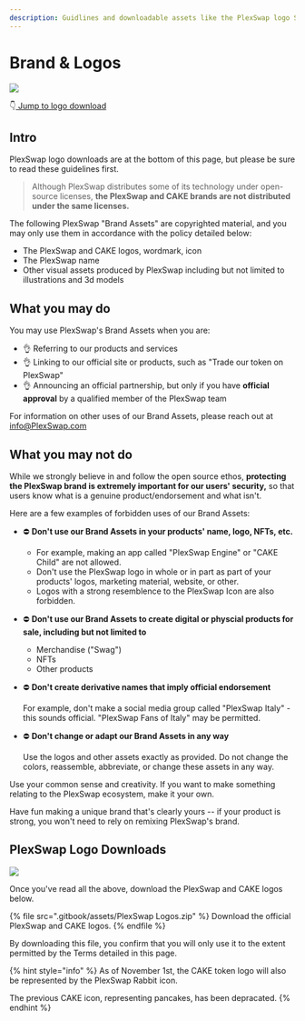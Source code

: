 ```yaml
---
description: Guidlines and downloadable assets like the PlexSwap logo SVG
---
```


# Brand & Logos

![](<.gitbook/assets/Frame 6.png>)

👇[ Jump to logo download](brand.md#PlexSwap-logo-downloads)

## Intro

PlexSwap logo downloads are at the bottom of this page, but please be sure to read these guidelines first.

> Although PlexSwap distributes some of its technology under open-source licenses, **the PlexSwap and CAKE brands are not distributed under the same licenses.**

The following PlexSwap "Brand Assets" are copyrighted material, and you may only use them in accordance with the policy detailed below:

* The PlexSwap and CAKE logos, wordmark, icon
* The PlexSwap name
* Other visual assets produced by PlexSwap including but not limited to illustrations and 3d models

## What you may do

You may use PlexSwap's Brand Assets when you are:

* 👌 Referring to our products and services
* 👌 Linking to our official site or products, such as "Trade our token on PlexSwap"
* 👌 Announcing an official partnership, but only if you have **official approval** by a qualified member of the PlexSwap team

For information on other uses of our Brand Assets, please reach out at info@PlexSwap.com

## What you may not do

While we strongly believe in and follow the open source ethos, **protecting the PlexSwap brand is extremely important for our users' security,** so that users know what is a genuine product/endorsement and what isn't.

Here are a few examples of forbidden uses of our Brand Assets:

* ⛔️ **Don't use our Brand Assets in your products' name, logo, NFTs, etc.**&#x20;
  * For example, making an app called "PlexSwap Engine" or "CAKE Child" are not allowed.
  * Don't use the PlexSwap logo in whole or in part as part of your products' logos, marketing material, website, or other.
  * Logos with a strong resemblence to the PlexSwap Icon are also forbidden.
* ⛔️ **Don't use our Brand Assets to create digital or physcial products for sale, including but not limited to**
  * Merchandise ("Swag")
  * NFTs
  * Other products
*   ⛔️ **Don't create derivative names that imply official endorsement**

    For example, don't make a social media group called "PlexSwap Italy" - this sounds official. "PlexSwap Fans of Italy" may be permitted.
*   ⛔️ **Don't change or adapt our Brand Assets in any way**

    Use the logos and other assets exactly as provided. Do not change the colors, reassemble, abbreviate, or change these assets in any way.

Use your common sense and creativity. If you want to make something relating to the PlexSwap ecosystem, make it your own.

Have fun making a unique brand that's clearly yours -- if your product is strong, you won't need to rely on remixing PlexSwap's brand.

## PlexSwap Logo Downloads

![](<.gitbook/assets/Frame 4.png>)

Once you've read all the above, download the PlexSwap and CAKE logos below.

{% file src=".gitbook/assets/PlexSwap Logos.zip" %}
Download the official PlexSwap and CAKE logos.
{% endfile %}

By downloading this file, you confirm that you will only use it to the extent permitted by the Terms detailed in this page.

{% hint style="info" %}
As of November 1st, the CAKE token logo will also be represented by the PlexSwap Rabbit icon.

The previous CAKE icon, representing pancakes, has been depracated.
{% endhint %}

